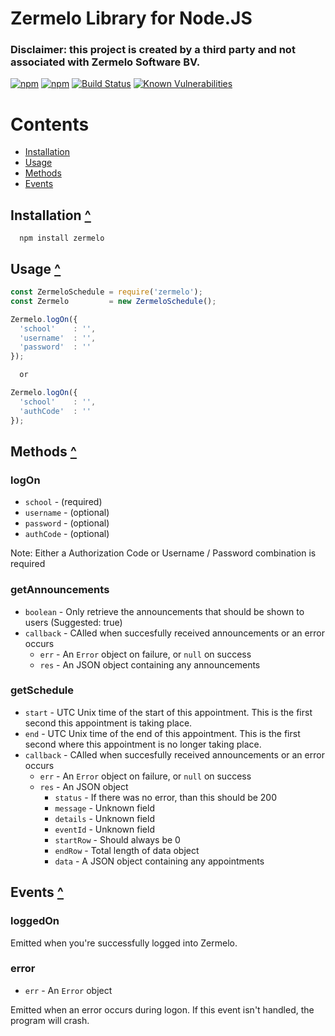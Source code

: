 # Zermelo Library for Node.JS

### Disclaimer: this project is created by a third party and not associated with Zermelo Software BV.

[![npm](https://img.shields.io/npm/v/zermelo.svg?style=flat-square)](https://www.npmjs.com/package/zermelo)
[![npm](https://img.shields.io/npm/l/zermelo.svg?style=flat-square)](https://github.com/mvegter/node-zermelo/blob/master/LICENSE)
[![Build Status](https://travis-ci.org/mvegter/node-zermelo.svg?branch=master&style=flat-square)](https://travis-ci.org/mvegter/node-zermelo)
[![Known Vulnerabilities](https://snyk.io/test/github/mvegter/node-zermelo/badge.svg?style=flat-square)](https://snyk.io/test/github/mvegter/node-zermelo)

# Contents
- [Installation](#installation-)
- [Usage](#usage-)
- [Methods](#methods-)
- [Events](#events-)

## Installation [^](#contents)
```
  npm install zermelo
```

## Usage [^](#contents)

```javascript
const ZermeloSchedule = require('zermelo');
const Zermelo         = new ZermeloSchedule();

Zermelo.logOn({
  'school'    : '', 
  'username'  : '',
  'password'  : ''
});

  or

Zermelo.logOn({
  'school'    : '', 
  'authCode'  : ''
});
```

## Methods [^](#contents)
### logOn
- `school` - (required) 
- `username` - (optional)
- `password` - (optional)
- `authCode` - (optional)

Note: Either a Authorization Code or Username / Password combination is required

### getAnnouncements
- `boolean` - Only retrieve the announcements that should be shown to users (Suggested: true)
- `callback` - CAlled when succesfully received announcements or an error occurs
  - `err` - An `Error` object on failure, or `null` on success
  - `res` - An JSON object containing any announcements

### getSchedule
- `start` - UTC Unix time of the start of this appointment. This is the first second this appointment is taking place.
- `end` - UTC Unix time of the end of this appointment. This is the first second where this appointment is no longer taking place.
- `callback` - CAlled when succesfully received announcements or an error occurs
  - `err` - An `Error` object on failure, or `null` on success
  - `res` - An JSON object
    - `status` - If there was no error, than this should be 200
    - `message` - Unknown field
    - `details` - Unknown field
    - `eventId` - Unknown field
    - `startRow` - Should always be 0
    - `endRow` - Total length of data object
    - `data` - A JSON object containing any appointments
  
## Events [^](#contents)
### loggedOn
Emitted when you're successfully logged into Zermelo.

### error
- `err` - An `Error` object

Emitted when an error occurs during logon. If this event isn't handled, the program will crash.
